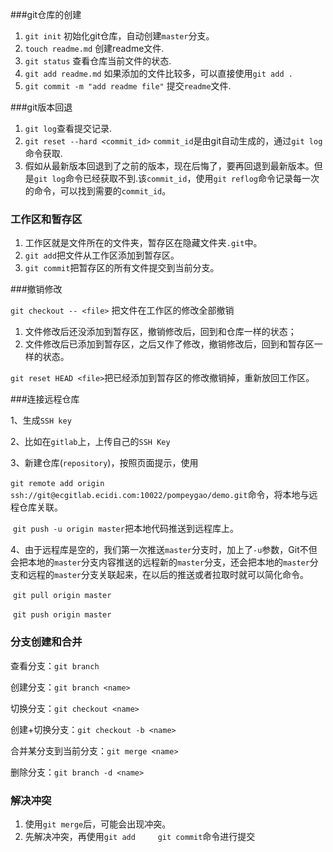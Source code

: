 ###git仓库的创建

1. `git init` 初始化git仓库，自动创建`master`分支。
2. `touch readme.md`  创建readme文件.
3. `git status` 查看仓库当前文件的状态.
4. `git add readme.md`  如果添加的文件比较多，可以直接使用`git add .`
5. `git commit -m "add readme file"`  提交`readme`文件.

###git版本回退

1. `git log`查看提交记录.
2. `git reset --hard <commit_id>` `commit_id`是由git自动生成的，通过`git log`命令获取.
3. 假如从最新版本回退到了之前的版本，现在后悔了，要再回退到最新版本。但是`git log`命令已经获取不到.该`commit_id`，使用`git reflog`命令记录每一次的命令，可以找到需要的`commit_id`。

### 工作区和暂存区

1. 工作区就是文件所在的文件夹，暂存区在隐藏文件夹`.git`中。
2. `git add`把文件从工作区添加到暂存区。
3. `git commit`把暂存区的所有文件提交到当前分支。

###撤销修改

`git checkout -- <file>`  把文件在工作区的修改全部撤销

1. 文件修改后还没添加到暂存区，撤销修改后，回到和仓库一样的状态；
2. 文件修改后已添加到暂存区，之后又作了修改，撤销修改后，回到和暂存区一样的状态。

`git reset HEAD <file>`把已经添加到暂存区的修改撤销掉，重新放回工作区。

###连接远程仓库

1、生成`SSH key`

2、比如在`gitlab`上，上传自己的`SSH Key`

3、新建仓库(`repository`)，按照页面提示，使用

​	`git remote add origin ssh://git@ecgitlab.ecidi.com:10022/pompeygao/demo.git`命令，将本地与远程仓库关联。

​	`git push -u origin master`把本地代码推送到远程库上。

4、由于远程库是空的，我们第一次推送`master`分支时，加上了`-u`参数，Git不但会把本地的`master`分支内容推送的远程新的`master`分支，还会把本地的`master`分支和远程的`master`分支关联起来，在以后的推送或者拉取时就可以简化命令。

​	`git pull origin master` 

​	`git push origin master`

### 分支创建和合并

查看分支：`git branch`

创建分支：`git branch <name>`

切换分支：`git checkout <name>`

创建+切换分支：`git checkout -b <name>`

合并某分支到当前分支：`git merge <name>`

删除分支：`git branch -d <name>`

### 解决冲突

1. 使用`git merge`后，可能会出现冲突。
2. 先解决冲突，再使用`git add     git commit`命令进行提交
